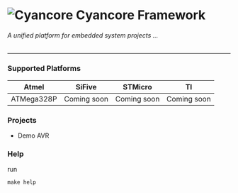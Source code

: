 # ![Cyancore](./icons/cyancore_50x50.png)  Cyancore Framework
###### *A unified platform for embedded system projects ...*
---

### Supported Platforms


| Atmel      | SiFive      | STMicro     | TI          |
| ---------- | ----------- | ----------- | ----------- |
| ATMega328P | Coming soon | Coming soon | Coming soon |

### Projects

* Demo AVR

### Help
run
```
make help
```
